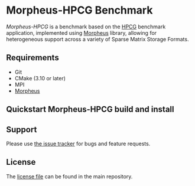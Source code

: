 # Morpheus-HPCG Benchmark
*Morpheus-HPCG* is a benchmark based on the [HPCG](https://github.com/hpcg-benchmark/hpcg/tree/HPCG-release-3-1-0) benchmark application, implemented using [Morpheus](https://github.com/morpheus-org/morpheus) library, allowing for heterogeneous support across a variety of Sparse Matrix Storage Formats.

## Requirements
* Git
* CMake (3.10 or later)
* MPI
* [Morpheus](https://github.com/morpheus-org/morpheus)

## Quickstart Morpheus-HPCG build and install
<!-- TODO -->

## Support
Please use [the issue tracker](https://github.com/morpheus-org/morpheus-hpcg/issues) for bugs and feature requests.

## License
The [license file](https://github.com/morpheus-org/morpheus-hpcg) can be found in the main repository.